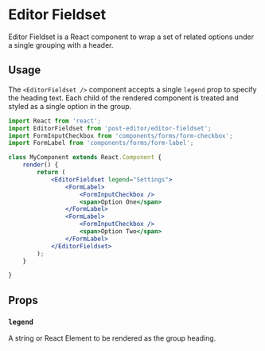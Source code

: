 Editor Fieldset
===============

Editor Fieldset is a React component to wrap a set of related options under a single grouping with a header.

## Usage

The `<EditorFieldset />` component accepts a single `legend` prop to specify the heading text. Each child of the rendered component is treated and styled as a single option in the group.

```jsx
import React from 'react';
import EditorFieldset from 'post-editor/editor-fieldset';
import FormInputCheckbox from 'components/forms/form-checkbox';
import FormLabel from 'components/forms/form-label';

class MyComponent extends React.Component {
	render() {
		return (
			<EditorFieldset legend="Settings">
				<FormLabel>
					<FormInputCheckbox />
					<span>Option One</span>
				</FormLabel>
				<FormLabel>
					<FormInputCheckbox />
					<span>Option Two</span>
				</FormLabel>
			</EditorFieldset>
		);
	}

}
```

## Props

### `legend`

A string or React Element to be rendered as the group heading.
